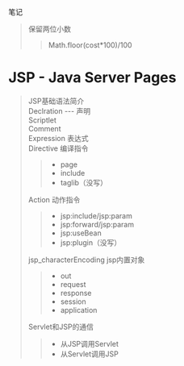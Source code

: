 笔记
> 保留两位小数
>> Math.floor(cost\*100)/100
# JSP - Java Server Pages
> JSP基础语法简介               
> Declration --- 声明       
> Scriptlet                     
> Comment                
> Expression 表达式                       
> Directive 编译指令                 
>> - page                  
>> - include                
>> - taglib（没写）
>
> Action 动作指令      
>> - jsp:include/jsp:param
>> - jsp:forward/jsp:param
>> - jsp:useBean
>> - jsp:plugin（没写）
>
> jsp_characterEncoding
> jsp内置对象
>> - out
>> - request
>> - response
>> - session
>> - application
>
> Servlet和JSP的通信
>> - 从JSP调用Servlet
>> - 从Servlet调用JSP

